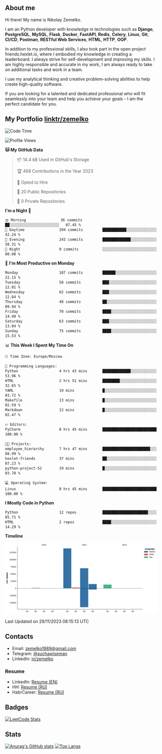 ## About me
Hi there! My name is Nikolay Zemelko. 

I am an Python developer with knowledge in technologies such as **Django**, **PostgreSQL**, **MySQL**, **Flask**, **Docker**, **FastAPI**, **Redis**, **Celery**, **Linux**, **Git**, **CI/CD**, **Postman**, **RESTful Web Services**, **HTML**, **HTTP**, **OOP**.

In addition to my professional skills, I also took part in the open project friends.hexlet.io, where I embodied my knowledge in creating a leaderboard.
I always strive for self-development and improving my skills. I am highly responsible and accurate in my work, I am always ready to take on additional tasks and work in a team.

I use my analytical thinking and creative problem-solving abilities to help create high-quality software.

If you are looking for a talented and dedicated professional who will fit seamlessly into your team and help you achieve your goals - I am the perfect candidate for you.

## My Portfolio [linktr/zemelko](https://linktr.ee/zemelko)


<!--START_SECTION:waka-->
![Code Time](http://img.shields.io/badge/Code%20Time-17%20hrs%2042%20mins-blue)

![Profile Views](http://img.shields.io/badge/Profile%20Views-76-blue)

**🐱 My GitHub Data** 

> 📦 14.4 kB Used in GitHub's Storage 
 > 
> 🏆 468 Contributions in the Year 2023
 > 
> 💼 Opted to Hire
 > 
> 📜 20 Public Repositories 
 > 
> 🔑 0 Private Repositories 
 > 
**I'm a Night 🦉** 

```text
🌞 Morning                36 commits          ██░░░░░░░░░░░░░░░░░░░░░░░   07.45 % 
🌆 Daytime                204 commits         ███████████░░░░░░░░░░░░░░   42.24 % 
🌃 Evening                243 commits         █████████████░░░░░░░░░░░░   50.31 % 
🌙 Night                  0 commits           ░░░░░░░░░░░░░░░░░░░░░░░░░   00.00 % 
```
📅 **I'm Most Productive on Monday** 

```text
Monday                   107 commits         ██████░░░░░░░░░░░░░░░░░░░   22.15 % 
Tuesday                  58 commits          ███░░░░░░░░░░░░░░░░░░░░░░   12.01 % 
Wednesday                62 commits          ███░░░░░░░░░░░░░░░░░░░░░░   12.84 % 
Thursday                 48 commits          ██░░░░░░░░░░░░░░░░░░░░░░░   09.94 % 
Friday                   70 commits          ████░░░░░░░░░░░░░░░░░░░░░   14.49 % 
Saturday                 63 commits          ███░░░░░░░░░░░░░░░░░░░░░░   13.04 % 
Sunday                   75 commits          ████░░░░░░░░░░░░░░░░░░░░░   15.53 % 
```


📊 **This Week I Spent My Time On** 

```text
🕑︎ Time Zone: Europe/Moscow

💬 Programming Languages: 
Python                   4 hrs 43 mins       █████████████░░░░░░░░░░░░   53.96 % 
HTML                     2 hrs 51 mins       ████████░░░░░░░░░░░░░░░░░   32.65 % 
YAML                     19 mins             █░░░░░░░░░░░░░░░░░░░░░░░░   03.72 % 
Makefile                 13 mins             █░░░░░░░░░░░░░░░░░░░░░░░░   02.59 % 
Markdown                 12 mins             █░░░░░░░░░░░░░░░░░░░░░░░░   02.47 % 

🔥 Editors: 
PyCharm                  8 hrs 45 mins       █████████████████████████   100.00 % 

🐱‍💻 Projects: 
employee_hierarchy       7 hrs 47 mins       ██████████████████████░░░   88.99 % 
hexlet-friends           37 mins             ██░░░░░░░░░░░░░░░░░░░░░░░   07.23 % 
python-project-52        19 mins             █░░░░░░░░░░░░░░░░░░░░░░░░   03.78 % 

💻 Operating System: 
Linux                    8 hrs 45 mins       █████████████████████████   100.00 % 
```

**I Mostly Code in Python** 

```text
Python                   12 repos            █████████████████████░░░░   85.71 % 
HTML                     2 repos             ████░░░░░░░░░░░░░░░░░░░░░   14.29 % 
```



**Timeline**

![Lines of Code chart](https://raw.githubusercontent.com/zemelko/zemelko/main/assets/bar_graph.png)


 Last Updated on 29/11/2023 08:15:13 UTC
<!--END_SECTION:waka-->

## Contacts

* Email: [zemelko1989@gmail.com](mailto:zemelko1989@gmail.com)
* Telegram: [@suchawiseman](https://t.me/suchawiseman)
* LinkedIn: [in/zemelko](https://www.linkedin.com/in/zemelko)

### Resume

* LinkedIn: [Resume (EN)](https://www.linkedin.com/in/zemelko)
* HH: [Resume (RU)](https://hh.ru/resume/4a4435a9ff09e87f6c0039ed1f4e475572454c)
* HabrCareer: [Resume (RU)](https://career.habr.com/zemelko1)

## Badges

[![LeetCode Stats](https://leetcode.card.workers.dev/zemelko?font=source_code_pro&extension=null)](https://leetcode.com/zemelko/)

## Stats
[![Anurag's GitHub stats](https://github-readme-stats.vercel.app/api?username=zemelko)](https://github.com/zemelko/github-readme-stats)
[![Top Langs](https://github-readme-stats.vercel.app/api/top-langs/?username=zemelko&layout=compact&langs_count=10)](https://github.com/zemelko/github-readme-stats)

